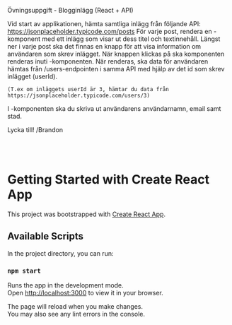 Övningsuppgift - Blogginlägg (React + API)

Vid start av applikationen, hämta samtliga inlägg från följande API: https://jsonplaceholder.typicode.com/posts
För varje post, rendera en <Post/>-komponent med ett inlägg som visar ut dess titel och textinnehåll. Längst ner i varje post ska det finnas en knapp för att visa information om användaren som skrev inlägget.
När knappen klickas på ska komponenten <UserInformation/> renderas inuti <Post/>-komponenten.
När <UserInfo/> renderas, ska data för användaren hämtas från /users-endpointen i samma API med hjälp av det id som skrev inlägget (userId).

    (T.ex om inläggets userId är 3, hämtar du data från https://jsonplaceholder.typicode.com/users/3)

I <UserInfo>-komponenten ska du skriva ut användarens användarnamn, email samt stad.

Lycka till! /Brandon



<br>
<br>


# Getting Started with Create React App

This project was bootstrapped with [Create React App](https://github.com/facebook/create-react-app).

## Available Scripts

In the project directory, you can run:

### `npm start`

Runs the app in the development mode.\
Open [http://localhost:3000](http://localhost:3000) to view it in your browser.

The page will reload when you make changes.\
You may also see any lint errors in the console.
